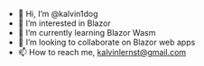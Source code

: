 - 👋 Hi, I’m @kalvin1dog
- 👀 I’m interested in Blazor 
- 🌱 I’m currently learning Blazor Wasm
- 💞️ I’m looking to collaborate on Blazor web apps
- 📫 How to reach me, kalvinlernst@gmail.com

<!---
kalvin1dog/kalvin1dog is a ✨ special ✨ repository because its `README.md` (this file) appears on your GitHub profile.
You can click the Preview link to take a look at your changes.
--->
